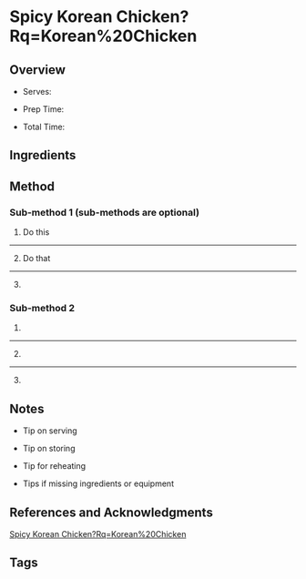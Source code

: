 # Spicy Korean Chicken?Rq=Korean%20Chicken

## Overview

- Serves:

- Prep Time:

- Total Time:

## Ingredients



## Method

### Sub-method 1 (sub-methods are optional)

1. Do this
---
2. Do that
---
3.

### Sub-method 2

1.
---
2.
---
3.

## Notes

- Tip on serving

- Tip on storing

- Tip for reheating

- Tips if missing ingredients or equipment

## References and Acknowledgments

[Spicy Korean Chicken?Rq=Korean%20Chicken](https://www.farmandfare.com/home/2018/2/14/spicy-korean-chicken?rq=Korean%20chicken)

## Tags


